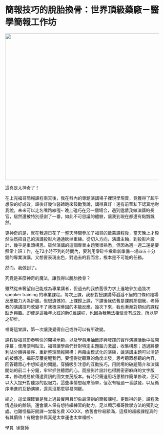 # 簡報技巧的脫胎換骨：世界頂級藥廠－醫學簡報工作坊 

<p><a href="http://afu.tw/wp-content/uploads/2017/06/IMG_1911.jpg"><img border="0" height="480" src="http://afu.tw/wp-content/uploads/2017/06/IMG_1911-300x225.jpg" width="640"/></a></p>
<p>這真是太神奇了！</p>
<p>在上完福哥簡報課程兩天後，我在科內的專題演講場子裡現學現賣，竟獲得了超乎想像的好成效。課後好幾位醫師跑來鼓勵我說，講得真好！還有前輩私下認真地對我說，未來可以走名嘴路線喔~ 晚上碰巧在另一個場合，遇到邀請我做演講的長官，居然還被特別感謝了一番。如此不可思議的體驗，讓我到現在都還有點飄飄然。</p>
<p>更神奇的是，就在我週日花了一整天時間參加了福哥的啟蒙課程後，當天晚上才毅然決然把自己的演講投影片通通砍掉重練。從切入方向，演講主軸，到投影片設計，幾乎是重頭構思。雖然演講的這個專業主題我很熟悉，但因為週一週二還是要照常上班工作，在72小時不到的時間內，要利用零碎空檔重新準備一場四五十分鐘的專業演講，又想要表現出色，對過去的我而言，根本是不可能的任務。</p>
<p>然而，我做到了。</p>
<p><a name="more"></a></p>
<p>究竟是甚麼神奇的魔法，讓我得以脫胎換骨？</p>
<p>雖然從未奢望自己能成為專業講者，但過去的我依舊很力求上進地參加過幾次 speaker training 的專業課程。每次上課，我都對授課講師滔滔不絕的口條和臨場反應能力大為折服。但很遺憾的，上課歸上課，下課後我依舊是課前那個我，老師教的演講技巧改變不了我根深蒂固的本能反應。幾次下來，我也漸漸對類似的課程缺乏興趣。即使是這幾年火紅的新O維課程，也因為我無法相信會有成效，所以望之卻步。</p>
<p>福哥這堂課，第一次讓我覺得自己或許可以有所改變。</p>
<p>課程從福哥節奏明快的開場示範，以及學員用抽籤即興發揮的實作演練活動中拉開序幕；使用便利貼法，福哥讓學員們針對特定主題腦力激盪，收集構想；透過將便利貼分類與排序，重新整理簡報架構；再藉由模式化的演練，讓演講主題可以清楚的被傳達。福哥反覆提醒我們，要懂得從聽眾的角度出發，思考聽眾想聽的內容，回答聽眾心中想知道的問題。穿插吸引注意的互動技巧，用開場的破題簡介和演講開始的前二十分鐘，牢牢抓住聽眾的心。而投影片設計也得將密密麻麻的文字版本，修改成易於傳達資訊的圖文並茂版本。有時只需運用巧思稍作簡單修改，便可以大大提升對聽眾的說服力。這些事情想起來簡單，但沒有經過一番啟發，以及循序漸進的互動演練，還真沒那麼容易開竅。</p>
<p>總之，這堂課確實是我上過最實用且印象最深刻的簡報課程。更難得的是，課程激情過後的餘韻，還會讓人保有想持續練習的動力，足以顯示福哥教學方法的獨到之處。也難怪福哥開課一堂報名費 XXXXX，依舊會秒殺額滿，這樣的超級課程真的有其價值！有機會參與真是太幸運也太幸福啦~</p>
<p>學員  徐醫師</p>
<div></div>